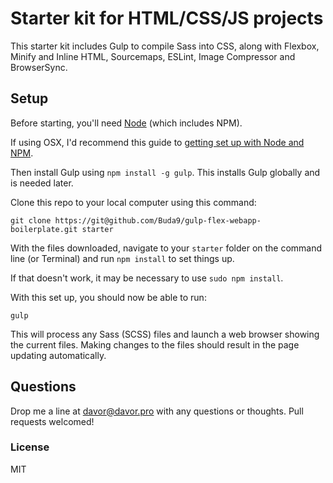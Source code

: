 # Starter kit for HTML/CSS/JS projects

This starter kit includes Gulp to compile Sass into CSS, along with Flexbox, Minify and Inline HTML, Sourcemaps, ESLint, Image Compressor and BrowserSync.

## Setup

Before starting, you'll need [Node](https://nodejs.org/) (which includes NPM).

If using OSX, I'd recommend this guide to [getting set up with Node and NPM](http://www.johnpapa.net/how-to-use-npm-global-without-sudo-on-osx/).

Then install Gulp using `npm install -g gulp`. This installs Gulp globally and is needed later.

Clone this repo to your local computer using this command:

    git clone https://git@github.com/Buda9/gulp-flex-webapp-boilerplate.git starter

With the files downloaded, navigate to your `starter` folder on the command line (or Terminal) and run `npm install` to set things up.

If that doesn't work, it may be necessary to use `sudo npm install`.

With this set up, you should now be able to run:

    gulp

This will process any Sass (SCSS) files and launch a web browser showing the current files. Making changes to the files should result in the page updating automatically.

## Questions

Drop me a line at [davor@davor.pro](mailto:davor@davor.pro) with any questions or thoughts. Pull requests welcomed!

### License

MIT
